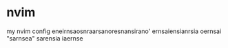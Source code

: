 # nvim
my nvim config
eneirnsaosnraarsanoresnansirano'
ernsaiensianrsia
oernsai
"sarnsea"
<rseanrs>
sarensia
iaernse
